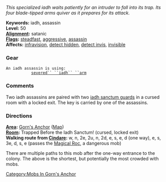 *This specialized iadh waits patiently for an intruder to fall into its
trap. Its four blade-tipped arms quiver as it prepares for its attack.*

**Keywords:** iadh, assassin  
**Level:** 50  
**[Alignment](Alignment "wikilink"):** satanic  
**[Flags](:Category:Mob_Types.md "wikilink"):**
[steadfast](Sentinel_Mobs.md "wikilink"),
[aggressive](Aggressive_Mobs.md "wikilink"),
[assassin](Assassin_Mobs.md "wikilink")  
**Affects:** [infravision](Infravision.md "wikilink"), [detect
hidden](Detect_Hidden.md "wikilink"), [detect
invis](Detect_Invis.md "wikilink"), [invisible](Invis.md "wikilink")

### Gear

`An iadh assassin is using:`  
<wielded>`           `[`severed`` ``iadh`` ``arm`](Severed_Iadh_Arm.md "wikilink")

### Comments

Two iadh assassins are paired with two [iadh sanctum
guards](Iadh_Sanctum_Guard.md "wikilink") in a cursed room with a locked
exit. The key is carried by one of the assassins.

### Directions

**[Area](:Category:Areas.md "wikilink"):** [Gorn's
Anchor](:Category:Gorn's_Anchor.md "wikilink")
([Map](Gorn's_Anchor_Map.md "wikilink"))  
**[Room](:Category:Rooms.md "wikilink"):** Trapped Before the Iadh
Sanctum! (cursed, locked exit)  
**Walking route from [Cindare](Cindare "wikilink"):** w, n, 2e, 2u, n,
2d, e, s, e, d (one way), e, s, 3e, d, s, e (passes the [Magical
Roc](Magical_Roc "wikilink"), a dangerous mob)

There are multiple paths to this mob after the one-way entrance to the
colony. The above is the shortest, but potentially the most crowded with
mobs.

[Category:Mobs In Gorn's
Anchor](Category:Mobs_In_Gorn's_Anchor "wikilink")
